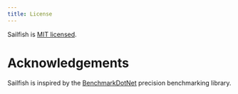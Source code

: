 ```yaml
---
title: License
---
```


Sailfish is [MIT licensed](./LICENSE).

# Acknowledgements

Sailfish is inspired by the [BenchmarkDotNet](https://benchmarkdotnet.org/) precision benchmarking library.
